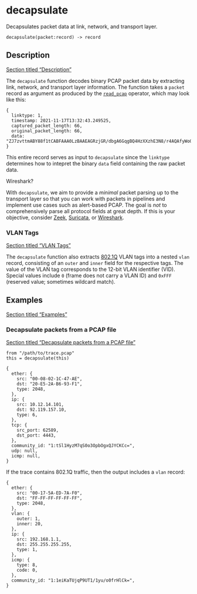 # decapsulate

Decapsulates packet data at link, network, and transport layer.

```tql
decapsulate(packet:record) -> record
```

## Description

[Section titled “Description”](#description)

The `decapsulate` function decodes binary PCAP packet data by extracting link, network, and transport layer information. The function takes a `packet` record as argument as produced by the [`read_pcap`](/reference/operators/read_pcap) operator, which may look like this:

```tql
{
  linktype: 1,
  timestamp: 2021-11-17T13:32:43.249525,
  captured_packet_length: 66,
  original_packet_length: 66,
  data: "ZJ7zvttmABY88f1tCABFAAA0LzBAAEAGRzjGR/dbgA6GqgBQ4HzXXzhE3N8/r4AQAfyWoQAAAQEICqMYaE9Mw7SY",
}
```

This entire record serves as input to `decapsulate` since the `linktype` determines how to intepret the binary `data` field containing the raw packet data.

Wireshark?

With `decapsulate`, we aim to provide a *minimal* packet parsing up to the transport layer so that you can work with packets in pipelines and implement use cases such as alert-based PCAP. The goal is *not* to comprehensively parse all protocol fields at great depth. If this is your objective, consider [Zeek](https://zeek.org), [Suricata](https://suricata.io), or [Wireshark](https://wireshark.org).

### VLAN Tags

[Section titled “VLAN Tags”](#vlan-tags)

The `decapsulate` function also extracts [802.1Q](https://en.wikipedia.org/wiki/IEEE_802.1Q) VLAN tags into a nested `vlan` record, consisting of an `outer` and `inner` field for the respective tags. The value of the VLAN tag corresponds to the 12-bit VLAN identifier (VID). Special values include `0` (frame does not carry a VLAN ID) and `0xFFF` (reserved value; sometimes wildcard match).

## Examples

[Section titled “Examples”](#examples)

### Decapsulate packets from a PCAP file

[Section titled “Decapsulate packets from a PCAP file”](#decapsulate-packets-from-a-pcap-file)

```tql
from "/path/to/trace.pcap"
this = decapsulate(this)
```

```tql
{
  ether: {
    src: "00-08-02-1C-47-AE",
    dst: "20-E5-2A-B6-93-F1",
    type: 2048,
  },
  ip: {
    src: 10.12.14.101,
    dst: 92.119.157.10,
    type: 6,
  },
  tcp: {
    src_port: 62589,
    dst_port: 4443,
  },
  community_id: "1:tSl1HyzM7qS0o3OpbOgxQJYCKCc=",
  udp: null,
  icmp: null,
}
```

If the trace contains 802.1Q traffic, then the output includes a `vlan` record:

```tql
{
  ether: {
    src: "00-17-5A-ED-7A-F0",
    dst: "FF-FF-FF-FF-FF-FF",
    type: 2048,
  },
  vlan: {
    outer: 1,
    inner: 20,
  },
  ip: {
    src: 192.168.1.1,
    dst: 255.255.255.255,
    type: 1,
  },
  icmp: {
    type: 8,
    code: 0,
  },
  community_id: "1:1eiKaTUjqP9UT1/1yu/o0frHlCk=",
}
```